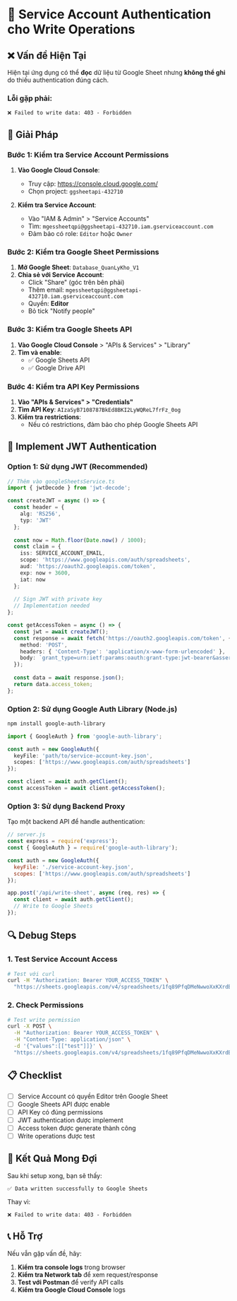 # 🔐 Service Account Authentication cho Write Operations

## ❌ Vấn đề Hiện Tại

Hiện tại ứng dụng có thể **đọc** dữ liệu từ Google Sheet nhưng **không thể ghi** do thiếu authentication đúng cách.

### Lỗi gặp phải:
```
❌ Failed to write data: 403 - Forbidden
```

## 🔧 Giải Pháp

### **Bước 1: Kiểm tra Service Account Permissions**

1. **Vào Google Cloud Console**:
   - Truy cập: https://console.cloud.google.com/
   - Chọn project: `ggsheetapi-432710`

2. **Kiểm tra Service Account**:
   - Vào "IAM & Admin" > "Service Accounts"
   - Tìm: `mgessheetqpi@ggsheetapi-432710.iam.gserviceaccount.com`
   - Đảm bảo có role: `Editor` hoặc `Owner`

### **Bước 2: Kiểm tra Google Sheet Permissions**

1. **Mở Google Sheet**: `Database_QuanLyKho_V1`
2. **Chia sẻ với Service Account**:
   - Click "Share" (góc trên bên phải)
   - Thêm email: `mgessheetqpi@ggsheetapi-432710.iam.gserviceaccount.com`
   - Quyền: **Editor**
   - Bỏ tick "Notify people"

### **Bước 3: Kiểm tra Google Sheets API**

1. **Vào Google Cloud Console** > "APIs & Services" > "Library"
2. **Tìm và enable**:
   - ✅ Google Sheets API
   - ✅ Google Drive API

### **Bước 4: Kiểm tra API Key Permissions**

1. **Vào "APIs & Services" > "Credentials"**
2. **Tìm API Key**: `AIzaSyB7108787BkEd8BKI2LyWQReL7frFz_0og`
3. **Kiểm tra restrictions**:
   - Nếu có restrictions, đảm bảo cho phép Google Sheets API

## 🚀 Implement JWT Authentication

### **Option 1: Sử dụng JWT (Recommended)**

```typescript
// Thêm vào googleSheetsService.ts
import { jwtDecode } from 'jwt-decode';

const createJWT = async () => {
  const header = {
    alg: 'RS256',
    typ: 'JWT'
  };
  
  const now = Math.floor(Date.now() / 1000);
  const claim = {
    iss: SERVICE_ACCOUNT_EMAIL,
    scope: 'https://www.googleapis.com/auth/spreadsheets',
    aud: 'https://oauth2.googleapis.com/token',
    exp: now + 3600,
    iat: now
  };
  
  // Sign JWT with private key
  // Implementation needed
};

const getAccessToken = async () => {
  const jwt = await createJWT();
  const response = await fetch('https://oauth2.googleapis.com/token', {
    method: 'POST',
    headers: { 'Content-Type': 'application/x-www-form-urlencoded' },
    body: `grant_type=urn:ietf:params:oauth:grant-type:jwt-bearer&assertion=${jwt}`
  });
  
  const data = await response.json();
  return data.access_token;
};
```

### **Option 2: Sử dụng Google Auth Library (Node.js)**

```bash
npm install google-auth-library
```

```typescript
import { GoogleAuth } from 'google-auth-library';

const auth = new GoogleAuth({
  keyFile: 'path/to/service-account-key.json',
  scopes: ['https://www.googleapis.com/auth/spreadsheets']
});

const client = await auth.getClient();
const accessToken = await client.getAccessToken();
```

### **Option 3: Sử dụng Backend Proxy**

Tạo một backend API để handle authentication:

```javascript
// server.js
const express = require('express');
const { GoogleAuth } = require('google-auth-library');

const auth = new GoogleAuth({
  keyFile: './service-account-key.json',
  scopes: ['https://www.googleapis.com/auth/spreadsheets']
});

app.post('/api/write-sheet', async (req, res) => {
  const client = await auth.getClient();
  // Write to Google Sheets
});
```

## 🔍 Debug Steps

### **1. Test Service Account Access**

```bash
# Test với curl
curl -H "Authorization: Bearer YOUR_ACCESS_TOKEN" \
  "https://sheets.googleapis.com/v4/spreadsheets/1fq89PfqDMeNwwoXxKXrdBMJAvNdRRB49AZfOdCi-Eig/values/DM_SAN_PHAM!A1:L1"
```

### **2. Check Permissions**

```bash
# Test write permission
curl -X POST \
  -H "Authorization: Bearer YOUR_ACCESS_TOKEN" \
  -H "Content-Type: application/json" \
  -d '{"values":[["test"]]}' \
  "https://sheets.googleapis.com/v4/spreadsheets/1fq89PfqDMeNwwoXxKXrdBMJAvNdRRB49AZfOdCi-Eig/values/DM_SAN_PHAM!A:L:append?valueInputOption=RAW"
```

## 📋 Checklist

- [ ] Service Account có quyền Editor trên Google Sheet
- [ ] Google Sheets API được enable
- [ ] API Key có đúng permissions
- [ ] JWT authentication được implement
- [ ] Access token được generate thành công
- [ ] Write operations được test

## 🎯 Kết Quả Mong Đợi

Sau khi setup xong, bạn sẽ thấy:

```
✅ Data written successfully to Google Sheets
```

Thay vì:

```
❌ Failed to write data: 403 - Forbidden
```

## 📞 Hỗ Trợ

Nếu vẫn gặp vấn đề, hãy:

1. **Kiểm tra console logs** trong browser
2. **Kiểm tra Network tab** để xem request/response
3. **Test với Postman** để verify API calls
4. **Kiểm tra Google Cloud Console** logs 